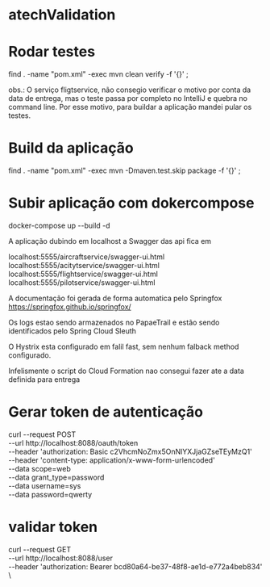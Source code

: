 # atechValidation

# Rodar testes

find . -name "pom.xml" -exec mvn clean verify -f '{}' \;

obs.: O serviço fligtservice, não consegio verificar o motivo por conta da data de entrega, mas o teste passa por completo no IntelliJ e quebra no command line.
Por esse motivo, para buildar a aplicação mandei pular os testes.

# Build da aplicação

find . -name "pom.xml" -exec mvn -Dmaven.test.skip package -f '{}' \;

# Subir aplicação com dokercompose

docker-compose up --build -d

A aplicação dubindo em localhost a Swagger das api fica em 



localhost:5555/aircraftservice/swagger-ui.html
localhost:5555/acitytservice/swagger-ui.html
localhost:5555/flightservice/swagger-ui.html
localhost:5555/pilotservice/swagger-ui.html

A documentação foi gerada de forma automatica pelo Springfox
https://springfox.github.io/springfox/

Os logs estao sendo armazenados no PapaeTrail e estão sendo identificados pelo Spring Cloud Sleuth

O Hystrix esta configurado em falil fast, sem nenhum falback method configurado.


Infelismente o script do Cloud Formation nao consegui fazer ate a data definida para entrega


# Gerar token de autenticação
curl --request POST \
  --url http://localhost:8088/oauth/token \
  --header 'authorization: Basic c2VhcmNoZmx5OnNlYXJjaGZseTEyMzQ1' \
  --header 'content-type: application/x-www-form-urlencoded' \
  --data scope=web \
  --data grant_type=password \
  --data username=sys \
  --data password=qwerty
  
  
  
  # validar token
  
  curl --request GET \
  --url http://localhost:8088/user \
  --header 'authorization: Bearer bcd80a64-be37-48f8-ae1d-e772a4beb834' \
